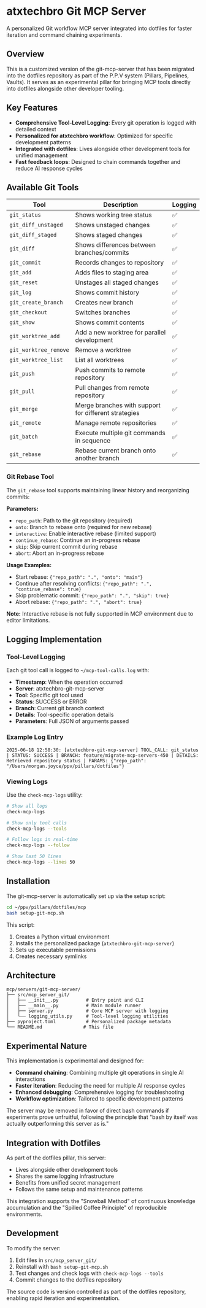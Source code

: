# atxtechbro Git MCP Server

A personalized Git workflow MCP server integrated into dotfiles for faster iteration and command chaining experiments.

## Overview

This is a customized version of the git-mcp-server that has been migrated into the dotfiles repository as part of the P.P.V system (Pillars, Pipelines, Vaults). It serves as an experimental pillar for bringing MCP tools directly into dotfiles alongside other developer tooling.

## Key Features

- **Comprehensive Tool-Level Logging**: Every git operation is logged with detailed context
- **Personalized for atxtechbro workflow**: Optimized for specific development patterns
- **Integrated with dotfiles**: Lives alongside other development tools for unified management
- **Fast feedback loops**: Designed to chain commands together and reduce AI response cycles

## Available Git Tools

| Tool | Description | Logging |
|------|-------------|---------|
| `git_status` | Shows working tree status | ✅ |
| `git_diff_unstaged` | Shows unstaged changes | ✅ |
| `git_diff_staged` | Shows staged changes | ✅ |
| `git_diff` | Shows differences between branches/commits | ✅ |
| `git_commit` | Records changes to repository | ✅ |
| `git_add` | Adds files to staging area | ✅ |
| `git_reset` | Unstages all staged changes | ✅ |
| `git_log` | Shows commit history | ✅ |
| `git_create_branch` | Creates new branch | ✅ |
| `git_checkout` | Switches branches | ✅ |
| `git_show` | Shows commit contents | ✅ |
| `git_worktree_add` | Add a new worktree for parallel development | ✅ |
| `git_worktree_remove` | Remove a worktree | ✅ |
| `git_worktree_list` | List all worktrees | ✅ |
| `git_push` | Push commits to remote repository | ✅ |
| `git_pull` | Pull changes from remote repository | ✅ |
| `git_merge` | Merge branches with support for different strategies | ✅ |
| `git_remote` | Manage remote repositories | ✅ |
| `git_batch` | Execute multiple git commands in sequence | ✅ |
| `git_rebase` | Rebase current branch onto another branch | ✅ |

### Git Rebase Tool

The `git_rebase` tool supports maintaining linear history and reorganizing commits:

**Parameters:**
- `repo_path`: Path to the git repository (required)
- `onto`: Branch to rebase onto (required for new rebase)
- `interactive`: Enable interactive rebase (limited support)
- `continue_rebase`: Continue an in-progress rebase
- `skip`: Skip current commit during rebase
- `abort`: Abort an in-progress rebase

**Usage Examples:**
- Start rebase: `{"repo_path": ".", "onto": "main"}`
- Continue after resolving conflicts: `{"repo_path": ".", "continue_rebase": true}`
- Skip problematic commit: `{"repo_path": ".", "skip": true}`
- Abort rebase: `{"repo_path": ".", "abort": true}`

**Note:** Interactive rebase is not fully supported in MCP environment due to editor limitations.

## Logging Implementation

### Tool-Level Logging
Each git tool call is logged to `~/mcp-tool-calls.log` with:
- **Timestamp**: When the operation occurred
- **Server**: atxtechbro-git-mcp-server
- **Tool**: Specific git tool used
- **Status**: SUCCESS or ERROR
- **Branch**: Current git branch context
- **Details**: Tool-specific operation details
- **Parameters**: Full JSON of arguments passed

### Example Log Entry
```
2025-06-18 12:58:30: [atxtechbro-git-mcp-server] TOOL_CALL: git_status | STATUS: SUCCESS | BRANCH: feature/migrate-mcp-servers-450 | DETAILS: Retrieved repository status | PARAMS: {"repo_path": "/Users/morgan.joyce/ppv/pillars/dotfiles"}
```

### Viewing Logs
Use the `check-mcp-logs` utility:
```bash
# Show all logs
check-mcp-logs

# Show only tool calls
check-mcp-logs --tools

# Follow logs in real-time
check-mcp-logs --follow

# Show last 50 lines
check-mcp-logs --lines 50
```

## Installation

The git-mcp-server is automatically set up via the setup script:

```bash
cd ~/ppv/pillars/dotfiles/mcp
bash setup-git-mcp.sh
```

This script:
1. Creates a Python virtual environment
2. Installs the personalized package (`atxtechbro-git-mcp-server`)
3. Sets up executable permissions
4. Creates necessary symlinks

## Architecture

```
mcp/servers/git-mcp-server/
├── src/mcp_server_git/
│   ├── __init__.py          # Entry point and CLI
│   ├── __main__.py          # Main module runner
│   ├── server.py            # Core MCP server with logging
│   └── logging_utils.py     # Tool-level logging utilities
├── pyproject.toml           # Personalized package metadata
└── README.md               # This file
```

## Experimental Nature

This implementation is experimental and designed for:
- **Command chaining**: Combining multiple git operations in single AI interactions
- **Faster iteration**: Reducing the need for multiple AI response cycles
- **Enhanced debugging**: Comprehensive logging for troubleshooting
- **Workflow optimization**: Tailored to specific development patterns

The server may be removed in favor of direct bash commands if experiments prove unfruitful, following the principle that "bash by itself was actually outperforming this server as is."

## Integration with Dotfiles

As part of the dotfiles pillar, this server:
- Lives alongside other development tools
- Shares the same logging infrastructure
- Benefits from unified secret management
- Follows the same setup and maintenance patterns

This integration supports the "Snowball Method" of continuous knowledge accumulation and the "Spilled Coffee Principle" of reproducible environments.

## Development

To modify the server:
1. Edit files in `src/mcp_server_git/`
2. Reinstall with `bash setup-git-mcp.sh`
3. Test changes and check logs with `check-mcp-logs --tools`
4. Commit changes to the dotfiles repository

The source code is version controlled as part of the dotfiles repository, enabling rapid iteration and experimentation.
